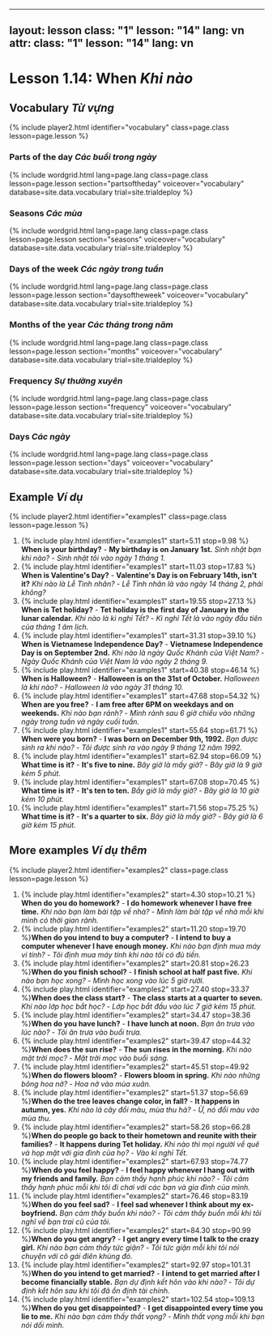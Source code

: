 ----
layout: lesson
class: "1"
lesson: "14"
lang: vn
attr:
  class: "1"
  lesson: "14"
  lang: vn
---

# Lesson 1.14: When *Khi nào*



## Vocabulary *Từ vựng*
{% include player2.html identifier="vocabulary" class=page.class lesson=page.lesson %}

### Parts of the day *Các buổi trong ngày*

{% include wordgrid.html lang=page.lang
		class=page.class 
		lesson=page.lesson 
		section="partsoftheday"
		voiceover="vocabulary"
		database=site.data.vocabulary 
		trial=site.trialdeploy %}


### Seasons *Các mùa*

{% include wordgrid.html lang=page.lang
		class=page.class 
		lesson=page.lesson 
		section="seasons"
		voiceover="vocabulary"
		database=site.data.vocabulary 
		trial=site.trialdeploy %}
		

### Days of the week *Các ngày trong tuần*


{% include wordgrid.html lang=page.lang
		class=page.class 
		lesson=page.lesson 
		section="daysoftheweek"
		voiceover="vocabulary"
		database=site.data.vocabulary 
		trial=site.trialdeploy %}



### Months of the year *Các tháng trong năm*

{% include wordgrid.html lang=page.lang
		class=page.class 
		lesson=page.lesson 
		section="months"
		voiceover="vocabulary"
		database=site.data.vocabulary 
		trial=site.trialdeploy %}



### Frequency *Sự thường xuyên*

{% include wordgrid.html lang=page.lang
		class=page.class 
		lesson=page.lesson 
		section="frequency"
		voiceover="vocabulary"
		database=site.data.vocabulary 
		trial=site.trialdeploy %}

### Days *Các ngày*

{% include wordgrid.html lang=page.lang
		class=page.class 
		lesson=page.lesson 
		section="days"
		voiceover="vocabulary"
		database=site.data.vocabulary 
		trial=site.trialdeploy %}



## Example *Ví dụ*
{% include player2.html identifier="examples1" class=page.class lesson=page.lesson %}

1. {% include play.html identifier="examples1" start=5.11 stop=9.98 %} **When is your birthday?** - **My birthday is on January 1st.**
*Sinh nhật bạn khi nào?* - *Sinh nhật tôi vào ngày 1 tháng 1.*
2. {% include play.html identifier="examples1" start=11.03 stop=17.83 %} **When is Valentine's Day?** - **Valentine's Day is on February 14th, isn't it?**
*Khi nào là Lễ Tình nhân?* - *Lễ Tình nhân là vào ngày 14 tháng 2, phải không?*
3. {% include play.html identifier="examples1" start=19.55 stop=27.13 %} **When is Tet holiday?** - **Tet holiday is the first day of January in the lunar calendar.**
*Khi nào là kì nghỉ Tết?* - *Kì nghỉ Tết là vào ngày đầu tiên của tháng 1 âm lịch.*
4. {% include play.html identifier="examples1" start=31.31 stop=39.10 %} **When is Vietnamese Independence Day?** - **Vietnamese Independence Day is on September 2nd.**
*Khi nào là ngày Quốc Khánh của Việt Nam?* - *Ngày Quốc Khánh của Việt Nam là vào ngày 2 tháng 9.*
5. {% include play.html identifier="examples1" start=40.38 stop=46.14 %} **When is Halloween?** - **Halloween is on the 31st of October.**
*Halloween là khi nào?* - *Halloween là vào ngày 31 tháng 10.*
6. {% include play.html identifier="examples1" start=47.68 stop=54.32 %} **When are you free?** - **I am free after 6PM on weekdays and on weekends.**
*Khi nào bạn rảnh?* - *Mình rảnh sau 6 giờ chiều vào những ngày trong tuần và ngày cuối tuần.*
7. {% include play.html identifier="examples1" start=55.64 stop=61.71 %} **When were you born?** - **I was born on December 9th, 1992.**
*Bạn được sinh ra khi nào?* - *Tôi được sinh ra vào ngày 9 tháng 12 năm 1992.*
8. {% include play.html identifier="examples1" start=62.94 stop=66.09 %} **What time is it?** - **It's five to nine.**
*Bây giờ là mấy giờ?* - *Bây giờ là 9 giờ kém 5 phút.*
9. {% include play.html identifier="examples1" start=67.08 stop=70.45 %} **What time is it?** - **It's ten to ten.**
*Bầy giờ là mấy giờ?* - *Bây giờ là 10 giờ kém 10 phút.*
10. {% include play.html identifier="examples1" start=71.56 stop=75.25 %} **What time is it?** - **It's a quarter to six.**
*Bây giờ là mấy giờ?* - *Bây giờ là 6 giờ kém 15 phút.*




## More examples *Ví dụ thêm*
{% include player2.html identifier="examples2" class=page.class lesson=page.lesson %}

1. {% include play.html identifier="examples2" start=4.30 stop=10.21 %} **When do you do homework?** - **I do homework whenever I have free time.**
*Khi nào bạn làm bài tập về nhà?* - *Mình làm bài tập về nhà mỗi khi mình có thời gian rảnh.* 
2. {% include play.html identifier="examples2" start=11.20 stop=19.70 %}**When do you intend to buy a computer?** - **I intend to buy a computer whenever I have enough money.**
*Khi nào bạn định mua máy vi tính?* - *Tôi định mua máy tính khi nào tôi có đủ tiền.*
3. {% include play.html identifier="examples2" start=20.81 stop=26.23 %}**When do you finish school?** - **I finish school at half past five.**
*Khi nào bạn học xong?* - *Mình học xong vào lúc 5 giờ rưỡi.*
4. {% include play.html identifier="examples2" start=27.40 stop=33.37 %}**When does the class start?** - **The class starts at a quarter to seven.**
*Khi nào lớp học bắt học?* - *Lớp học bắt đầu vào lúc 7 giờ kém 15 phút.*
5. {% include play.html identifier="examples2" start=34.47 stop=38.36 %}**When do you have lunch?** - **I have lunch at noon.**
*Bạn ăn trưa vào lúc nào?* - *Tôi ăn trưa vào buổi trưa.*
6. {% include play.html identifier="examples2" start=39.47 stop=44.32 %}**When does the sun rise?** - **The sun rises in the morning.**
*Khi nào mặt trời mọc?* - *Mặt trời mọc vào buổi sáng.*
7. {% include play.html identifier="examples2" start=45.51 stop=49.92 %}**When do flowers bloom?** - **Flowers bloom in spring.**
*Khi nào những bông hoa nở?* - *Hoa nở vào mùa xuân.*
8. {% include play.html identifier="examples2" start=51.37 stop=56.69 %}**When do the tree leaves change color, in fall?** - **It happens in autumn, yes.**
*Khi nào lá cây đổi màu, mùa thu hả?* - *Ừ, nó đổi màu vào mùa thu.*
9. {% include play.html identifier="examples2" start=58.26 stop=66.28 %}**When do people go back to their hometown and reunite with their families?** - **It happens during Tet holiday.**
*Khi nào thì mọi người về quê và họp mặt với gia đình của họ?* - *Vào kỉ nghỉ Tết.*
10. {% include play.html identifier="examples2" start=67.93 stop=74.77 %}**When do you feel happy?** - **I feel happy whenever I hang out with my friends and family.**
*Bạn cảm thấy hạnh phúc khi nào?* - *Tôi cảm thấy hạnh phúc mỗi khi tôi đi chơi với các bạn và gia đình của mình.*
11. {% include play.html identifier="examples2" start=76.46 stop=83.19 %}**When do you feel sad?** - **I feel sad whenever I think about my ex-boyfriend.**
*Bạn cảm thấy buồn khi nào?* - *Tôi cảm thấy buồn mỗi khi tôi nghĩ về bạn trai cũ của tôi.*
12. {% include play.html identifier="examples2" start=84.30 stop=90.99 %}**When do you get angry?** - **I get angry every time I talk to the crazy girl.**
*Khi nào bạn cảm thấy tức giận?* - *Tôi tức giận mỗi khi tôi nói chuyện với cô gái điên khùng đó.*
13. {% include play.html identifier="examples2" start=92.97 stop=101.31 %}**When do you intend to get married?** - **I intend to get married after I become financially stable.**
*Bạn dự định kết hôn vào khi nào?* - *Tôi dự định kết hôn sau khi tôi đã ổn định tài chính.*
14. {% include play.html identifier="examples2" start=102.54 stop=109.13 %}**When do you get disappointed?** - **I get disappointed every time you lie to me.**
*Khi nào bạn cảm thấy thất vọng?* - *Mình thất vọng mỗi khi bạn nói dối mình.*


